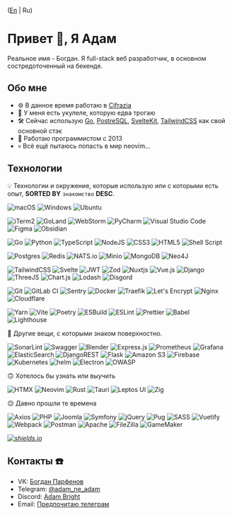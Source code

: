 ([En](README.md) | Ru)

# Привет 👋, Я Адам

Реальное имя - Богдан. Я full-stack веб разработчик, в основном состредоточенный на бекенде.

## Обо мне

- ⚙️ В данное время работаю в [Cifrazia](https://cifrazia.com)
- 🎸 У меня есть укулеле, которую едва трогаю
- 🛠️ Сейчас использую [Go](https://go.dev/), [PostreSQL](https://postgresql.org), [SvelteKit](https://kit.svelte.dev), [TailwindCSS](https://tailwindcss.com) как свой основной стэк
- 📆 Работаю программистом с 2013
- 💀 Всё ещё пытаюсь попасть в мир neovim...

## Технологии

💡 Технологии и окружение, которые использую или с которыми есть опыт, **SORTED BY** `знакомство` **DESC**.

![macOS](https://img.shields.io/badge/mac%20os-000000?style=for-the-badge&logo=macos&logoColor=F0F0F0)
![Windows](https://img.shields.io/badge/Windows-0078D6?style=for-the-badge&logo=windows&logoColor=white)
![Ubuntu](https://img.shields.io/badge/Ubuntu-E95420?style=for-the-badge&logo=ubuntu&logoColor=white)

![iTerm2](https://img.shields.io/badge/iTerm2-0f0f0f?&style=for-the-badge&logo=iterm2&logoColor=white)
![GoLand](https://img.shields.io/badge/GoLand-0f0f0f?&style=for-the-badge&logo=goland&logoColor=white)
![WebStorm](https://img.shields.io/badge/webstorm-143?style=for-the-badge&logo=webstorm&logoColor=white&color=black)
![PyCharm](https://img.shields.io/badge/pycharm-143?style=for-the-badge&logo=pycharm&logoColor=black&color=black&labelColor=green)
![Visual Studio Code](https://img.shields.io/badge/Visual%20Studio%20Code-0078d7.svg?style=for-the-badge&logo=visual-studio-code&logoColor=white)
![Figma](https://img.shields.io/badge/Figma-F24E1E.svg?style=for-the-badge&logo=figma&logoColor=white)
![Obsidian](https://img.shields.io/badge/Obsidian-483699.svg?style=for-the-badge&logo=obsidian&logoColor=white)

![Go](https://img.shields.io/badge/go-00ADD8.svg?style=for-the-badge&logo=go&logoColor=white)
![Python](https://img.shields.io/badge/python-3670A0?style=for-the-badge&logo=python&logoColor=ffdd54)
![TypeScript](https://img.shields.io/badge/typescript-007ACC.svg?style=for-the-badge&logo=typescript&logoColor=white)
![NodeJS](https://img.shields.io/badge/node.js-6DA55F?style=for-the-badge&logo=node.js&logoColor=white)
![CSS3](https://img.shields.io/badge/css3-1572B6.svg?style=for-the-badge&logo=css3&logoColor=white)
![HTML5](https://img.shields.io/badge/html5-E34F26.svg?style=for-the-badge&logo=html5&logoColor=white)
![Shell Script](https://img.shields.io/badge/shell_script-121011.svg?style=for-the-badge&logo=gnu-bash&logoColor=white)

![Postgres](https://img.shields.io/badge/postgres-316192.svg?style=for-the-badge&logo=postgresql&logoColor=white)
![Redis](https://img.shields.io/badge/redis-DD0031.svg?style=for-the-badge&logo=redis&logoColor=white)
![NATS.io](https://img.shields.io/badge/NATS.io-27AAE1.svg?style=for-the-badge&logo=nats.io&logoColor=white)
![Minio](https://img.shields.io/badge/minio-C72E49.svg?style=for-the-badge&logo=minio&logoColor=white)
![MongoDB](https://img.shields.io/badge/MongoDB-4ea94b.svg?style=for-the-badge&logo=mongodb&logoColor=white)
![Neo4J](https://img.shields.io/badge/Neo4j-008CC1?style=for-the-badge&logo=neo4j&logoColor=white)

![TailwindCSS](https://img.shields.io/badge/tailwindcss-38B2AC.svg?style=for-the-badge&logo=tailwind-css&logoColor=white)
![Svelte](https://img.shields.io/badge/svelte-f1413d.svg?style=for-the-badge&logo=svelte&logoColor=white)
![JWT](https://img.shields.io/badge/JWT-black?style=for-the-badge&logo=JSON%20web%20tokens)
![Zod](https://img.shields.io/badge/Zod-3E67B1?style=for-the-badge&logo=zod&logoColor=#00DC82)
![Nuxtjs](https://img.shields.io/badge/Nuxt-002E3B?style=for-the-badge&logo=nuxtdotjs&logoColor=#00DC82)
![Vue.js](https://img.shields.io/badge/vuejs-35495e.svg?style=for-the-badge&logo=vuedotjs&logoColor=%234FC08D)
![Django](https://img.shields.io/badge/django-092E20.svg?style=for-the-badge&logo=django&logoColor=white)
![ThreeJS](https://img.shields.io/badge/threejs-black?style=for-the-badge&logo=three.js&logoColor=white)
![Chart.js](https://img.shields.io/badge/chart.js-F5788D.svg?style=for-the-badge&logo=chart.js&logoColor=white)
![Lodash](https://img.shields.io/badge/lodash-3492FF.svg?style=for-the-badge&logo=lodash&logoColor=white)
![Disgord](https://img.shields.io/badge/Disgord-5865F2.svg?style=for-the-badge&logo=discord&logoColor=white)

![Git](https://img.shields.io/badge/git-F05033.svg?style=for-the-badge&logo=git&logoColor=white)
![GitLab CI](https://img.shields.io/badge/gitlab%20ci-181717.svg?style=for-the-badge&logo=gitlab&logoColor=white)
![Sentry](https://img.shields.io/badge/Sentry-362D59?style=for-the-badge&logo=Sentry&logoColor=white)
![Docker](https://img.shields.io/badge/docker-0db7ed.svg?style=for-the-badge&logo=docker&logoColor=white)
![Traefik](https://img.shields.io/badge/traefik-24A1C1.svg?style=for-the-badge&logo=traefik-proxy&logoColor=white)
![Let's Encrypt](https://img.shields.io/badge/Let's_Encrypt-003A70.svg?style=for-the-badge&logo=let's-encrypt&logoColor=white)
![Nginx](https://img.shields.io/badge/nginx-009639.svg?style=for-the-badge&logo=nginx&logoColor=white)
![Cloudflare](https://img.shields.io/badge/Cloudflare-F38020?style=for-the-badge&logo=Cloudflare&logoColor=white)

![Yarn](https://img.shields.io/badge/yarn-2C8EBB.svg?style=for-the-badge&logo=yarn&logoColor=white)
![Vite](https://img.shields.io/badge/vite-646CFF.svg?style=for-the-badge&logo=vite&logoColor=white)
![Poetry](https://img.shields.io/badge/poetry-60A5FA.svg?style=for-the-badge&logo=poetry&logoColor=white)
![ESBuild](https://img.shields.io/badge/ESBuild-FFCF00.svg?style=for-the-badge&logo=ESBuild&logoColor=white)
![ESLint](https://img.shields.io/badge/ESLint-4B3263?style=for-the-badge&logo=eslint&logoColor=white)
![Prettier](https://img.shields.io/badge/Prettier-F7B93E?style=for-the-badge&logo=Prettier&logoColor=black)
![Babel](https://img.shields.io/badge/Babel-F9DC3e?style=for-the-badge&logo=babel&logoColor=black)
![Lighthouse](https://img.shields.io/badge/Lighthouse-F44B21?style=for-the-badge&logo=lighthouse&logoColor=white)

🧐 Другие вещи, с которыми знаком поверхностно.

![SonarLint](https://img.shields.io/badge/SonarLint-CB2029?style=for-the-badge&logo=SONARLINT&logoColor=white)
![Swagger](https://img.shields.io/badge/-Swagger-Clojure?style=for-the-badge&logo=swagger&logoColor=white)
![Blender](https://img.shields.io/badge/Blender-E87D0D?style=for-the-badge&logo=blender&logoColor=white)
![Express.js](https://img.shields.io/badge/express.js-404d59.svg?style=for-the-badge&logo=express&logoColor=%2361DAFB)
![Prometheus](https://img.shields.io/badge/Prometheus-E6522C?style=for-the-badge&logo=Prometheus&logoColor=white)
![Grafana](https://img.shields.io/badge/grafana-F46800.svg?style=for-the-badge&logo=grafana&logoColor=white)
![ElasticSearch](https://img.shields.io/badge/-ElasticSearch-005571?style=for-the-badge&logo=elasticsearch)
![DjangoREST](https://img.shields.io/badge/DJANGO-REST-ff1709?style=for-the-badge&logo=django&logoColor=white&color=ff1709&labelColor=gray)
![Flask](https://img.shields.io/badge/flask-000.svg?style=for-the-badge&logo=flask&logoColor=white)
![Amazon S3](https://img.shields.io/badge/Amazon_S3-569A31.svg?style=for-the-badge&logo=amazon-s3&logoColor=white)
![Firebase](https://img.shields.io/badge/Firebase-039BE5?style=for-the-badge&logo=Firebase&logoColor=white)
![Kubernetes](https://img.shields.io/badge/kubernetes-326ce5.svg?style=for-the-badge&logo=kubernetes&logoColor=white)
![helm](https://img.shields.io/badge/helm-0F1689.svg?style=for-the-badge&logo=helm&logoColor=white)
![Electron](https://img.shields.io/badge/Electron-47848F.svg?style=for-the-badge&logo=Electron&logoColor=white)
![OWASP](https://img.shields.io/badge/OWASP-000000.svg?style=for-the-badge&logo=OWASP&logoColor=white)

🙃 Хотелось бы узнать или выучить

![HTMX](https://img.shields.io/badge/HTMX-000000.svg?style=for-the-badge&logo=html5&logoColor=white)
![Neovim](https://img.shields.io/badge/neovim-57A143.svg?style=for-the-badge&logo=neovim&logoColor=white)
![Rust](https://img.shields.io/badge/Rust-000000.svg?style=for-the-badge&logo=Rust&logoColor=white)
![Tauri](https://img.shields.io/badge/Tauri-FFC131.svg?style=for-the-badge&logo=Tauri&logoColor=black)
![Leptos UI](https://img.shields.io/badge/Leptos_UI-EF3939.svg?style=for-the-badge&logo=Leptos&logoColor=white)
![Zig](https://img.shields.io/badge/Zig-F7A41D.svg?style=for-the-badge&logo=zig&logoColor=white)

😔 Давно прошли те времена

![Axios](https://img.shields.io/badge/Axios-5A29E4.svg?style=for-the-badge&logo=Axios&logoColor=white)
![PHP](https://img.shields.io/badge/php-777BB4.svg?style=for-the-badge&logo=php&logoColor=white)
![Joomla](https://img.shields.io/badge/joomla-5091CD.svg?style=for-the-badge&logo=joomla&logoColor=white)
![Symfony](https://img.shields.io/badge/Symfony-000000.svg?style=for-the-badge&logo=Symfony&logoColor=white)
![jQuery](https://img.shields.io/badge/jquery-0769AD.svg?style=for-the-badge&logo=jquery&logoColor=white)
![Pug](https://img.shields.io/badge/Pug-FFF?style=for-the-badge&logo=pug&logoColor=A86454)
![SASS](https://img.shields.io/badge/SASS-hotpink.svg?style=for-the-badge&logo=SASS&logoColor=white)
![Vuetify](https://img.shields.io/badge/Vuetify-1867C0?style=for-the-badge&logo=vuetify&logoColor=AEDDFF)
![Webpack](https://img.shields.io/badge/webpack-8DD6F9.svg?style=for-the-badge&logo=webpack&logoColor=black)
![Postman](https://img.shields.io/badge/Postman-FF6C37?style=for-the-badge&logo=postman&logoColor=white)
![Apache](https://img.shields.io/badge/apache-D42029.svg?style=for-the-badge&logo=apache&logoColor=white)
![FileZilla](https://img.shields.io/badge/FileZilla-BF0000.svg?style=for-the-badge&logo=FileZilla&logoColor=white)
![GameMaker](https://img.shields.io/badge/GameMaker-BF0000.svg?style=for-the-badge&logo=GameMaker&logoColor=white)

_[![shields.io](https://img.shields.io/badge/shields_io-000000.svg?logo=shields.io&logoColor=white)](https://shields.io)_

## Контакты ☎️

- VK: [Богдан Парфенов](https://vk.com/adam_bright)
- Telegram: [@adam_ne_adam](https://t.me/adam_ne_adam)
- Discord: [Adam Bright](https://discordapp.com/users/241129119688032257/)
- Email: [Предпочитаю телеграм](mailto:adam.brian.bright@gmail.com)
